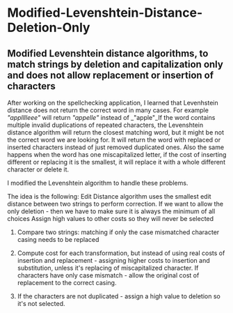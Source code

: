 # Modified-Levenshtein-Distance-Deletion-Only
## Modified Levenshtein distance algorithms, to match strings by deletion and capitalization only and does not allow replacement or insertion of characters ##


After working on the spellchecking application, I learned that Levenhstein distance does not return the correct word in many cases. For example _"applllleee"_ will return _"appelle"_ instead of _"apple"_If the word contains multiple invalid duplications of repeated characters, the Levenshtein distance algorithm will return the closest matching word, but it might be not the correct word we are looking for. It will return the word with replaced or inserted characters instead of just removed duplicated ones. Also the same happens when the word has one miscapitalized letter, if the cost of inserting different or replacing it is the smallest, it will replace it with a whole different character or delete it.

I modified the Levenshtein algorithm to handle these problems.

The idea is the following: Edit Distance algorithm uses the smallest edit distance between two strings to perform correction. 
If we want to allow the only deletion - then we have to make sure it is always the minimum of all choices
Assign high values to other costs so they will never be selected

1. Compare two strings:
matching if only the case mismatched character casing needs to be replaced
                              
2. Compute cost for each transformation, but instead of using real costs of insertion and replacement -  assigning higher costs to insertion and substitution, unless it's replacing of miscapitalized character.
If characters have only case mismatch - allow the original cost of replacement to the correct casing.

3. If the characters are not duplicated - assign a high value to deletion so it's not selected.


                                        
